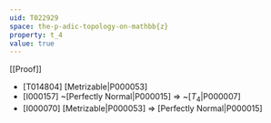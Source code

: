 ```yaml
---
uid: T022929
space: the-p-adic-topology-on-mathbb{z}
property: t_4
value: true
---
```

[[Proof]]

* [T014804] [Metrizable|P000053]
* [I000157] ~[Perfectly Normal|P000015] => ~[$T_4$|P000007]
* [I000070] [Metrizable|P000053] => [Perfectly Normal|P000015]

